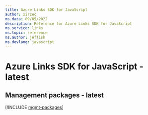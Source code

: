 ```yaml
---
title: Azure Links SDK for JavaScript
author: xirzec
ms.data: 09/05/2022
description: Reference for Azure Links SDK for JavaScript
ms.service: links
ms.topic: reference
ms.author: jeffish
ms.devlang: javascript
---
```

# Azure Links SDK for JavaScript - latest

## Management packages - latest
[!INCLUDE [mgmt-packages](links-mgmt-index.md)]